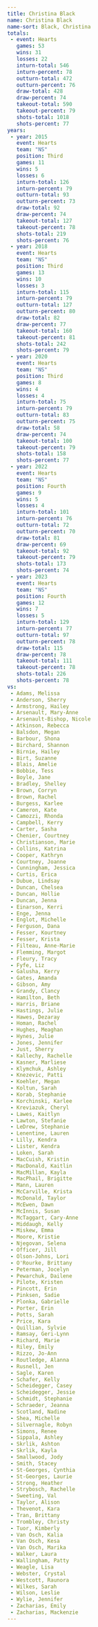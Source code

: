 ```yaml
---
title: Christina Black
name: Christina Black
name-sort: Black, Christina
totals:
 - event: Hearts
   games: 53
   wins: 31
   losses: 22
   inturn-total: 546
   inturn-percent: 78
   outturn-total: 472
   outturn-percent: 76
   draw-total: 428
   draw-percent: 74
   takeout-total: 590
   takeout-percent: 79
   shots-total: 1018
   shots-percent: 77
years:
 - year: 2015
   event: Hearts
   team: "NS"
   position: Third
   games: 11
   wins: 5
   losses: 6
   inturn-total: 126
   inturn-percent: 79
   outturn-total: 93
   outturn-percent: 73
   draw-total: 92
   draw-percent: 74
   takeout-total: 127
   takeout-percent: 78
   shots-total: 219
   shots-percent: 76
 - year: 2018
   event: Hearts
   team: "NS"
   position: Third
   games: 13
   wins: 10
   losses: 3
   inturn-total: 115
   inturn-percent: 79
   outturn-total: 127
   outturn-percent: 80
   draw-total: 82
   draw-percent: 77
   takeout-total: 160
   takeout-percent: 81
   shots-total: 242
   shots-percent: 79
 - year: 2020
   event: Hearts
   team: "NS"
   position: Third
   games: 8
   wins: 4
   losses: 4
   inturn-total: 75
   inturn-percent: 79
   outturn-total: 83
   outturn-percent: 75
   draw-total: 58
   draw-percent: 74
   takeout-total: 100
   takeout-percent: 79
   shots-total: 158
   shots-percent: 77
 - year: 2022
   event: Hearts
   team: "NS"
   position: Fourth
   games: 9
   wins: 5
   losses: 4
   inturn-total: 101
   inturn-percent: 76
   outturn-total: 72
   outturn-percent: 70
   draw-total: 81
   draw-percent: 69
   takeout-total: 92
   takeout-percent: 79
   shots-total: 173
   shots-percent: 74
 - year: 2023
   event: Hearts
   team: "NS"
   position: Fourth
   games: 12
   wins: 7
   losses: 5
   inturn-total: 129
   inturn-percent: 77
   outturn-total: 97
   outturn-percent: 78
   draw-total: 115
   draw-percent: 78
   takeout-total: 111
   takeout-percent: 78
   shots-total: 226
   shots-percent: 78
vs:
 - Adams, Melissa
 - Anderson, Sherry
 - Armstrong, Hailey
 - Arsenault, Mary-Anne
 - Arsenault-Bishop, Nicole
 - Atkinson, Rebecca
 - Balsdon, Megan
 - Barbour, Shona
 - Birchard, Shannon
 - Birnie, Hailey
 - Birt, Suzanne
 - Blais, Amelie
 - Bobbie, Tess
 - Boyle, Jane
 - Bradley, Shelley
 - Brown, Corryn
 - Brown, Rachel
 - Burgess, Karlee
 - Cameron, Kate
 - Camozzi, Rhonda
 - Campbell, Kerry
 - Carter, Sasha
 - Chenier, Courtney
 - Christianson, Marie
 - Collins, Katrina
 - Cooper, Kathryn
 - Courtney, Joanne
 - Cunningham, Jessica
 - Curtis, Erica
 - Dubue, Lindsay
 - Duncan, Chelsea
 - Duncan, Hollie
 - Duncan, Jenna
 - Einarson, Kerri
 - Enge, Jenna
 - Englot, Michelle
 - Ferguson, Dana
 - Fesser, Kourtney
 - Fesser, Krista
 - Filteau, Anne-Marie
 - Flemming, Margot
 - Fleury, Tracy
 - Fyfe, Liz
 - Galusha, Kerry
 - Gates, Amanda
 - Gibson, Amy
 - Grandy, Clancy
 - Hamilton, Beth
 - Harris, Briane
 - Hastings, Julie
 - Hawes, Dezaray
 - Homan, Rachel
 - Hughes, Meaghan
 - Hynes, Julie
 - Jones, Jennifer
 - Just, Sherry
 - Kallechy, Rachelle
 - Kasner, Marliese
 - Klymchuk, Ashley
 - Knezevic, Patti
 - Koehler, Megan
 - Koltun, Sarah
 - Korab, Stephanie
 - Korchinski, Karlee
 - Kreviazuk, Cheryl
 - Lawes, Kaitlyn
 - Lawton, Stefanie
 - LeDrew, Stephanie
 - Lenentine, Lauren
 - Lilly, Kendra
 - Lister, Kendra
 - Loken, Sarah
 - MacCuish, Kristin
 - MacDonald, Kaitlin
 - MacMillan, Kayla
 - MacPhail, Brigitte
 - Mann, Lauren
 - McCarville, Krista
 - McDonald, Taylor
 - McEwen, Dawn
 - McInnis, Susan
 - McTaggart, Cary-Anne
 - Middaugh, Kelly
 - Miskew, Emma
 - Moore, Kristie
 - Njegovan, Selena
 - Officer, Jill
 - Olson-Johns, Lori
 - O'Rourke, Brittany
 - Peterman, Jocelyn
 - Pewarchuk, Dailene
 - Pilote, Kristen
 - Pincott, Erin
 - Pinksen, Sadie
 - Plonka, Gabrielle
 - Porter, Erin
 - Potts, Sarah
 - Price, Kara
 - Quillian, Sylvie
 - Ramsay, Geri-Lynn
 - Richard, Marie
 - Riley, Emily
 - Rizzo, Jo-Ann
 - Routledge, Alanna
 - Rusnell, Jen
 - Sagle, Karen
 - Schafer, Kelly
 - Scheidegger, Casey
 - Scheidegger, Jessie
 - Schmidt, Stephanie
 - Schraeder, Jeanna
 - Scotland, Nadine
 - Shea, Michelle
 - Silvernagle, Robyn
 - Simons, Renee
 - Sippala, Ashley
 - Skrlik, Ashton
 - Skrlik, Kayla
 - Smallwood, Jody
 - Smith, Stacey
 - St-Georges, Cynthia
 - St-Georges, Laurie
 - Strong, Heather
 - Strybosch, Rachelle
 - Sweeting, Val
 - Taylor, Alison
 - Thevenot, Kara
 - Tran, Brittany
 - Trombley, Christy
 - Tuor, Kimberly
 - Van Osch, Kalia
 - Van Osch, Kesa
 - Van Osch, Marika
 - Walker, Laura
 - Wallingham, Patty
 - Weagle, Lisa
 - Webster, Crystal
 - Westcott, Raunora
 - Wilkes, Sarah
 - Wilson, Leslie
 - Wylie, Jennifer
 - Zacharias, Emily
 - Zacharias, Mackenzie
---
```


